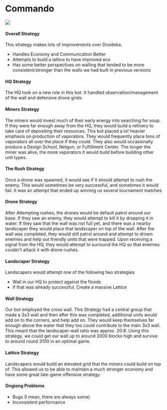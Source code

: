 # Commando

![](https://i.pinimg.com/originals/02/4f/73/024f7332afb0edfd53cc5530659bfa27.png)

#### Overall Strategy
This strategy makes lots of improvements over Droideka.
 - Handles Economy and Communication Better
 - Attempts to build a lattice to have improved eco
 - Has some better perspectives on walling that tended to be more consistent/stronger than the walls we had built in previous versions
 
 #### HQ Strategy
 The HQ took on a new role in this bot. It handled observation/management of the wall and defensive drone grids.
 
 #### Miners Strategy
 The miners would invest much of their early energy into searching for soup. If they were far enough away from the HQ,
 they would build a refinery to take care of depositing their resources. This bot placed a lot heavier emphasis on production
 of vaporators. They would frequently place tons of vaporators all over the place if they could. They also would occasionally
 produce a Design School, Netgun, or Fulfillment Center. The longer the miner was alive, the more vaporators it would build before
 building other unit types.
 
 #### The Rush Strategy
 Once a drone was spawned, it would see if it should attempt to rush the enemy. This would sometimes be very successful, and sometimes
 it would fail. It was an attempt that ended up winning us several tournament matches
 
 #### Drone Strategy
 After Attempting rushes, the drones would be default patrol around our base. If they saw an enemy, they would attempt to
 kill it by dropping it in water. If they saw that the wall was not full yet, and there was a nearby landscaper they would place that
 landscaper on top of the wall. After the wall was completed, they would still patrol around and attempt to drown enemies
 and help out friendly units that were trapped. Upon receiving a signal from the HQ, they would attempt to surround the HQ so that enemies
 couldn't attack it with drone rushes.
 
 #### Landscaper Strategy
 Landscapers would attempt one of the following two strategies
  - Wall in our HQ to protect against the floods
  - If that was already successful, Create a massive Lattice
  
#### Wall Strategy
Our bot employed the cross wall. This Strategy had a central group that made a 3x3 wall and then after this was completed,
additional units would add on to the corners, and help add on. They would keep themselves far enough above the water that they 
too could contribute to the main 3x3 wall. This meant that the landscaper-wall ratio was approx. 20:8. Using this strategy,
we could get our wall up to around 2000 blocks high and survive to around round 3100 in an optimal game.

#### Lattice Strategy
Landscapers would build an elevated grid that the miners could build on top of. This allowed us to be able to maintain a
much stronger economy and have some great late-game offensive strategy.

#### Ongiong Problems
 - Bugs (I mean, there are always some)
 - Inconsistent performance